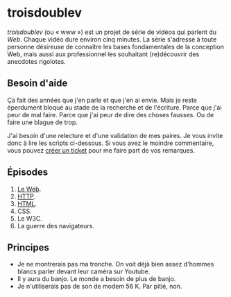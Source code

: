 # troisdoublev

_troisdoublev_ (ou « www ») est un projet de série de vidéos qui parlent du _Web_. Chaque vidéo dure environ cinq minutes. La série s'adresse à toute personne désireuse de connaître les bases fondamentales de la conception Web, mais aussi aux professionnel·les souhaitant (re)découvrir des anecdotes rigolotes.

## Besoin d'aide

Ça fait des années que j'en parle et que j'en ai envie. Mais je reste éperdument bloqué au stade de la recherche et de l'écriture. Parce que j'ai peur de mal faire. Parce que j'ai peur de dire des choses fausses. Ou de faire une blague de trop.

J'ai besoin d'une relecture et d'une validation de mes paires. Je vous invite donc à lire les scripts ci-dessous. Si vous avez le moindre commentaire, vous pouvez [créer un ticket](https://github.com/hteumeuleu/troisdoublev/issues/new) pour me faire part de vos remarques.

## Épisodes

1. [Le Web](www/01-le-web.md).
2. [HTTP](www/02-HTTP.md).
3. [HTML](www/03-HTML.md).
4. CSS.
5. Le W3C.
6. La guerre des navigateurs.

## Principes

* Je ne montrerais pas ma tronche. On voit déjà bien assez d'hommes blancs parler devant leur caméra sur Youtube.
* Il y aura du banjo. Le monde a besoin de plus de banjo.
* Je n'utiliserais pas de son de modem 56 K. Par pitié, non.
